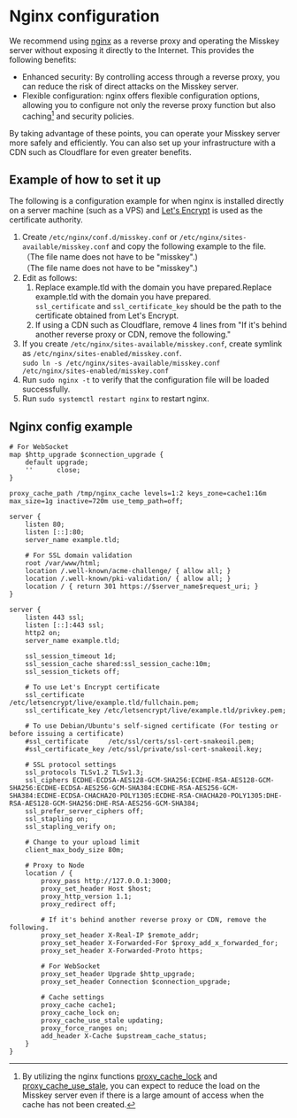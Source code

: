 # Nginx configuration

We recommend using [nginx](https://nginx.org/) as a reverse proxy and operating the Misskey server without exposing it directly to the Internet.
This provides the following benefits:

- Enhanced security: By controlling access through a reverse proxy, you can reduce the risk of direct attacks on the Misskey server.
- Flexible configuration: nginx offers flexible configuration options, allowing you to configure not only the reverse proxy function but also caching[^1] and security policies.

By taking advantage of these points, you can operate your Misskey server more safely and efficiently.
You can also set up your infrastructure with a CDN such as Cloudflare for even greater benefits.

[^1]: By utilizing the nginx functions [proxy_cache_lock](http://nginx.org/en/docs/http/ngx_http_proxy_module.html#proxy_cache_lock) and [proxy_cache_use_stale](http://nginx.org/en/docs/http/ngx_http_proxy_module.html#proxy_cache_use_stale), you can expect to reduce the load on the Misskey server even if there is a large amount of access when the cache has not been created.

## Example of how to set it up

The following is a configuration example for when nginx is installed directly on a server machine (such as a VPS) and [Let's Encrypt](https://letsencrypt.org/) is used as the certificate authority.

1. Create `/etc/nginx/conf.d/misskey.conf` or `/etc/nginx/sites-available/misskey.conf` and copy the following example to the file.\
   （The file name does not have to be "misskey".)\
   （The file name does not have to be "misskey".)
2. Edit as follows:
   1. Replace example.tld with the domain you have prepared.Replace example.tld with the domain you have prepared.\
      `ssl_certificate` and `ssl_certificate_key` should be the path to the certificate obtained from Let's Encrypt.
   2. If using a CDN such as Cloudflare, remove 4 lines from "If it's behind another reverse proxy or CDN, remove the following."
3. If you create `/etc/nginx/sites-available/misskey.conf`, create symlink as `/etc/nginx/sites-enabled/misskey.conf`.\
   `sudo ln -s /etc/nginx/sites-available/misskey.conf /etc/nginx/sites-enabled/misskey.conf`
4. Run `sudo nginx -t` to verify that the configuration file will be loaded successfully.
5. Run `sudo systemctl restart nginx` to restart nginx.

## Nginx config example

```nginx
# For WebSocket
map $http_upgrade $connection_upgrade {
    default upgrade;
    ''      close;
}

proxy_cache_path /tmp/nginx_cache levels=1:2 keys_zone=cache1:16m max_size=1g inactive=720m use_temp_path=off;

server {
    listen 80;
    listen [::]:80;
    server_name example.tld;

    # For SSL domain validation
    root /var/www/html;
    location /.well-known/acme-challenge/ { allow all; }
    location /.well-known/pki-validation/ { allow all; }
    location / { return 301 https://$server_name$request_uri; }
}

server {
    listen 443 ssl;
    listen [::]:443 ssl;
    http2 on;
    server_name example.tld;

    ssl_session_timeout 1d;
    ssl_session_cache shared:ssl_session_cache:10m;
    ssl_session_tickets off;

    # To use Let's Encrypt certificate
    ssl_certificate     /etc/letsencrypt/live/example.tld/fullchain.pem;
    ssl_certificate_key /etc/letsencrypt/live/example.tld/privkey.pem;

    # To use Debian/Ubuntu's self-signed certificate (For testing or before issuing a certificate)
    #ssl_certificate     /etc/ssl/certs/ssl-cert-snakeoil.pem;
    #ssl_certificate_key /etc/ssl/private/ssl-cert-snakeoil.key;

    # SSL protocol settings
    ssl_protocols TLSv1.2 TLSv1.3;
    ssl_ciphers ECDHE-ECDSA-AES128-GCM-SHA256:ECDHE-RSA-AES128-GCM-SHA256:ECDHE-ECDSA-AES256-GCM-SHA384:ECDHE-RSA-AES256-GCM-SHA384:ECDHE-ECDSA-CHACHA20-POLY1305:ECDHE-RSA-CHACHA20-POLY1305:DHE-RSA-AES128-GCM-SHA256:DHE-RSA-AES256-GCM-SHA384;
    ssl_prefer_server_ciphers off;
    ssl_stapling on;
    ssl_stapling_verify on;

    # Change to your upload limit
    client_max_body_size 80m;

    # Proxy to Node
    location / {
        proxy_pass http://127.0.0.1:3000;
        proxy_set_header Host $host;
        proxy_http_version 1.1;
        proxy_redirect off;

        # If it's behind another reverse proxy or CDN, remove the following.
        proxy_set_header X-Real-IP $remote_addr;
        proxy_set_header X-Forwarded-For $proxy_add_x_forwarded_for;
        proxy_set_header X-Forwarded-Proto https;

        # For WebSocket
        proxy_set_header Upgrade $http_upgrade;
        proxy_set_header Connection $connection_upgrade;

        # Cache settings
        proxy_cache cache1;
        proxy_cache_lock on;
        proxy_cache_use_stale updating;
        proxy_force_ranges on;
        add_header X-Cache $upstream_cache_status;
    }
}
```
